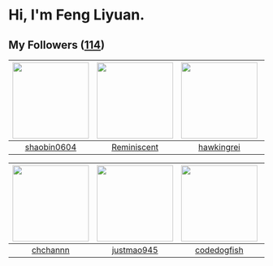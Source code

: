 # Hi, I'm Feng Liyuan.

## My Followers ([114](https://github.com/SunRunAway?tab=followers))

| <img src="https://avatars.githubusercontent.com/u/10383?v=4" width="150" height="150" /> | <img src="https://avatars.githubusercontent.com/u/41809508?v=4" width="150" height="150" /> | <img src="https://avatars.githubusercontent.com/u/3427324?v=4" width="150" height="150" /> | <img src="https://avatars.githubusercontent.com/u/1175567?v=4" width="150" height="150" /> |
| :--------------------------------------------------------------------------------------: | :-----------------------------------------------------------------------------------------: | :----------------------------------------------------------------------------------------: | :----------------------------------------------------------------------------------------: |
|                       [shaobin0604](https://github.com/shaobin0604)                      |                        [Reminiscent](https://github.com/Reminiscent)                        |                         [hawkingrei](https://github.com/hawkingrei)                        |                              [xen0n](https://github.com/xen0n)                             |

| <img src="https://avatars.githubusercontent.com/u/4281540?v=4" width="150" height="150" /> | <img src="https://avatars.githubusercontent.com/u/619331?v=4" width="150" height="150" /> | <img src="https://avatars.githubusercontent.com/u/6002026?v=4" width="150" height="150" /> | <img src="https://avatars.githubusercontent.com/u/35111?v=4" width="150" height="150" /> |
| :----------------------------------------------------------------------------------------: | :---------------------------------------------------------------------------------------: | :----------------------------------------------------------------------------------------: | :--------------------------------------------------------------------------------------: |
|                           [chchannn](https://github.com/chchannn)                          |                        [justmao945](https://github.com/justmao945)                        |                        [codedogfish](https://github.com/codedogfish)                       |                            [why404](https://github.com/why404)                           |